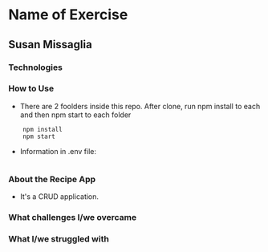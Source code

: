 # Name of Exercise

## Susan Missaglia 

### Technologies


### How to Use
- There are 2 foolders inside this repo. After clone, run npm install to each and then npm start to each folder

```
    npm install
    npm start
```

- Information in .env file:
```

```

### About the Recipe App
- It's a CRUD application.


### What challenges I/we overcame

### What I/we struggled with


<!-- As you are feeding your mind with all of this new knowledge, feeding your body is also very important.
Your task is to create a fullstack app to store your favourite recipes, to encourage you to cook good wholesome food and not rely on convenience foods.
The application must:
have a restful api using crud action
Be tested to a minimum of 40%
Have a .env file for storing username and passwords
Be documented (readme including a how to use section)
The application should:
Be able to fetch and present a recipe
Enter a new recipe
Update a recipe
Delete a recipe
Be nicely styled
The application could:
Have a react front end
You have free choice for DB.
Deadline 5pm to get a link to us. -->